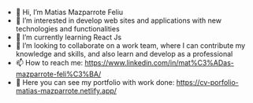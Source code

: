 - 👋 Hi, I’m Matias Mazparrote Feliu
- 👀 I’m interested in develop web sites and applications with new technologies and functionalities
- 🌱 I’m currently learning React Js
- 💞️ I’m looking to collaborate on a work team, where I can contribute my knowledge and skills, and also learn and develop as a professional
- 📫 How to reach me: https://www.linkedin.com/in/mat%C3%ADas-mazparrote-feli%C3%BA/
- 💼 Here you can see my portfolio with work done: https://cv-porfolio-matias-mazparrote.netlify.app/

<!---
matiasfeliu92/matiasfeliu92 is a ✨ special ✨ repository because its `README.md` (this file) appears on your GitHub profile.
You can click the Preview link to take a look at your changes.
--->
